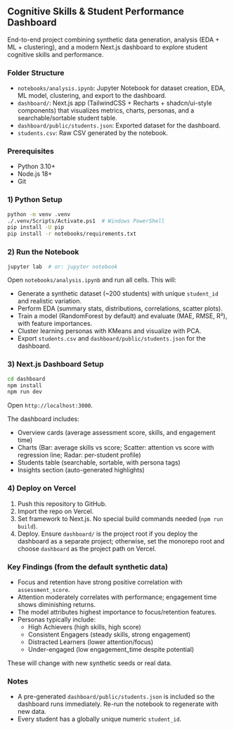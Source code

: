 ## Cognitive Skills & Student Performance Dashboard

End-to-end project combining synthetic data generation, analysis (EDA + ML + clustering), and a modern Next.js dashboard to explore student cognitive skills and performance.

### Folder Structure
- `notebooks/analysis.ipynb`: Jupyter Notebook for dataset creation, EDA, ML model, clustering, and export to the dashboard.
- `dashboard/`: Next.js app (TailwindCSS + Recharts + shadcn/ui-style components) that visualizes metrics, charts, personas, and a searchable/sortable student table.
- `dashboard/public/students.json`: Exported dataset for the dashboard.
- `students.csv`: Raw CSV generated by the notebook.

### Prerequisites
- Python 3.10+
- Node.js 18+
- Git

### 1) Python Setup
```bash
python -m venv .venv
./.venv/Scripts/Activate.ps1  # Windows PowerShell
pip install -U pip
pip install -r notebooks/requirements.txt
```

### 2) Run the Notebook
```bash
jupyter lab  # or: jupyter notebook
```
Open `notebooks/analysis.ipynb` and run all cells. This will:
- Generate a synthetic dataset (~200 students) with unique `student_id` and realistic variation.
- Perform EDA (summary stats, distributions, correlations, scatter plots).
- Train a model (RandomForest by default) and evaluate (MAE, RMSE, R²), with feature importances.
- Cluster learning personas with KMeans and visualize with PCA.
- Export `students.csv` and `dashboard/public/students.json` for the dashboard.

### 3) Next.js Dashboard Setup
```bash
cd dashboard
npm install
npm run dev
```
Open `http://localhost:3000`.

The dashboard includes:
- Overview cards (average assessment score, skills, and engagement time)
- Charts (Bar: average skills vs score; Scatter: attention vs score with regression line; Radar: per-student profile)
- Students table (searchable, sortable, with persona tags)
- Insights section (auto-generated highlights)

### 4) Deploy on Vercel
1. Push this repository to GitHub.
2. Import the repo on Vercel.
3. Set framework to Next.js. No special build commands needed (`npm run build`).
4. Deploy. Ensure `dashboard/` is the project root if you deploy the dashboard as a separate project; otherwise, set the monorepo root and choose `dashboard` as the project path on Vercel.

### Key Findings (from the default synthetic data)
- Focus and retention have strong positive correlation with `assessment_score`.
- Attention moderately correlates with performance; engagement time shows diminishing returns.
- The model attributes highest importance to focus/retention features.
- Personas typically include:
  - High Achievers (high skills, high score)
  - Consistent Engagers (steady skills, strong engagement)
  - Distracted Learners (lower attention/focus)
  - Under-engaged (low engagement_time despite potential)

These will change with new synthetic seeds or real data.

### Notes
- A pre-generated `dashboard/public/students.json` is included so the dashboard runs immediately. Re-run the notebook to regenerate with new data.
- Every student has a globally unique numeric `student_id`.


